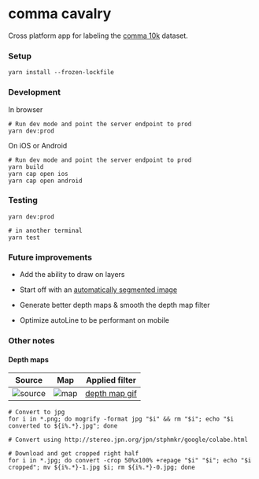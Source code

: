 # comma cavalry

Cross platform app for labeling the [comma 10k](https://github.com/commaai/comma10k) dataset.

### Setup

```
yarn install --frozen-lockfile
```

### Development

In browser 

```
# Run dev mode and point the server endpoint to prod
yarn dev:prod 
```

On iOS or Android

```
# Run dev mode and point the server endpoint to prod
yarn build
yarn cap open ios 
yarn cap open android
```

### Testing

```
yarn dev:prod

# in another terminal
yarn test
```

### Future improvements

* Add the ability to draw on layers

* Start off with an [automatically segmented image](https://colab.research.google.com/github/lexfridman/mit-deep-learning/blob/master/tutorial_driving_scene_segmentation/tutorial_driving_scene_segmentation.ipynb)

* Generate better depth maps & smooth the depth map filter

* Optimize autoLine to be performant on mobile

### Other notes

#### Depth maps

Source | Map | Applied filter
:-------------:|:------------:|:-------------------------:
![source](https://raw.githubusercontent.com/commaai/comma10k/master/imgs/3917_b5e785c1fc446ed0_2018-06-18--08-35-24_12_1005.png)  |  ![map](https://ik.imagekit.io/ollopa/3917_b5e785c1fc446ed0_2018-06-18--08-35-24_12_1005_22oJYOoXu.jpg) |  [depth map gif](https://github.com/kierangilliam/comma-cavalry-client/blob/master/.github/depth-map.gif?raw=true)


```
# Convert to jpg
for i in *.png; do mogrify -format jpg "$i" && rm "$i"; echo "$i converted to ${i%.*}.jpg"; done

# Convert using http://stereo.jpn.org/jpn/stphmkr/google/colabe.html

# Download and get cropped right half
for i in *.jpg; do convert -crop 50%x100% +repage "$i" "$i"; echo "$i cropped"; mv ${i%.*}-1.jpg $i; rm ${i%.*}-0.jpg; done
```
